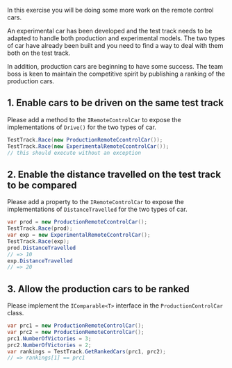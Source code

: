 In this exercise you will be doing some more work on the remote control cars.

An experimental car has been developed and the test track needs to be adapted to handle both production and experimental models. The two types of car have already been built and you need to find a way to deal with them both on the test track.

In addition, production cars are beginning to have some success. The team boss is keen to maintain the competitive spirit by publishing a ranking of the production cars.

## 1. Enable cars to be driven on the same test track

Please add a method to the `IRemoteControlCar` to expose the implementations of `Drive()` for the two types of car.

```csharp
TestTrack.Race(new ProductionRemoteCcontrolCar());
TestTrack.Race(new ExperimentalRemoteCcontrolCar());
// this should execute without an exception
```

## 2. Enable the distance travelled on the test track to be compared

Please add a property to the `IRemoteControlCar` to expose the implementations of `DistanceTravelled` for the two types of car.

```csharp
var prod = new ProductionRemoteCcontrolCar();
TestTrack.Race(prod);
var exp = new ExperimentalRemoteCcontrolCar();
TestTrack.Race(exp);
prod.DistanceTravelled
// => 10
exp.DistanceTravelled
// => 20
```

## 3. Allow the production cars to be ranked

Please implement the `IComparable<T>` interface in the `ProductionControlCar` class.

```csharp
var prc1 = new ProductionRemoteControlCar();
var prc2 = new ProductionRemoteControlCar();
prc1.NumberOfVictories = 3;
prc2.NumberOfVictories = 2;
var rankings = TestTrack.GetRankedCars(prc1, prc2);
// => rankings[1] == prc1
```
